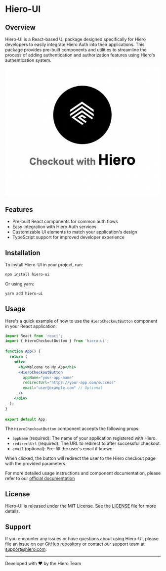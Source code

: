 # Hiero-UI


## Overview

Hiero-UI is a React-based UI package designed specifically for Hiero developers to easily integrate Hiero Auth into their applications. This package provides pre-built components and utilities to streamline the process of adding authentication and authorization features using Hiero's authentication system.

![alt text](image.png)


## Features

- Pre-built React components for common auth flows
- Easy integration with Hiero Auth services
- Customizable UI elements to match your application's design
- TypeScript support for improved developer experience

## Installation

To install Hiero-UI in your project, run:

```bash
npm install hiero-ui
```

Or using yarn:

```bash
yarn add hiero-ui
```

## Usage

Here's a quick example of how to use the `HieroCheckoutButton` component in your React application:

```jsx
import React from 'react';
import { HieroCheckoutButton } from 'hiero-ui';

function App() {
  return (
    <div>
      <h1>Welcome to My App</h1>
      <HieroCheckoutButton 
        appName="your-app-name"
        redirectUrl="https://your-app.com/success"
        email="user@example.com" // Optional
      />
    </div>
  );
}

export default App;
```

The `HieroCheckoutButton` component accepts the following props:

- `appName` (required): The name of your application registered with Hiero.
- `redirectUrl` (required): The URL to redirect to after successful checkout.
- `email` (optional): Pre-fill the user's email if known.

When clicked, the button will redirect the user to the Hiero checkout page with the provided parameters.

For more detailed usage instructions and component documentation, please refer to our [official documentation](https://hiero.gl/docs)

## License

Hiero-UI is released under the MIT License. See the [LICENSE](LICENSE) file for more details.

## Support

If you encounter any issues or have questions about using Hiero-UI, please file an issue on our [GitHub repository](https://github.com/Hiero-Team/hiero-ui/issues) or contact our support team at support@hiero.com.

---

Developed with ❤️ by the Hiero Team
